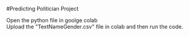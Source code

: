 
#Predicting Politician Project

Open the python file in goolge colab</br>
Upload the "TextNameGender.csv" file in colab and then run the code.
